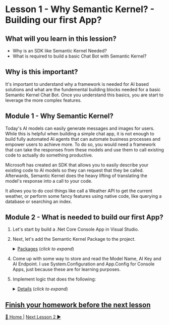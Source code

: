 # Lesson 1 - Why Semantic Kernel? - Building our first App?

## What will you learn in this lession?
- Why is an SDK like Semantic Kernel Needed?
- What is required to build a basic Chat Bot with Semantic Kernel?
  
## Why is this important?
It's important to understand why a framework is needed for AI based solutions and what are the fundemental building blocks needed for a basic Semantic Kernel Chat Bot.  Once you understand this basics, you are start to leverage the more complex features.

## Module 1 - Why Semantic Kernel? 
Today's AI models can easily generate messages and images for users. While this is helpful when building a simple chat app, it is not enough to build fully automated AI agents that can automate business processes and empower users to achieve more. To do so, you would need a framework that can take the responses from these models and use them to call existing code to actually do something productive.

Microsoft has created an SDK that allows you to easily describe your existing code to AI models so they can request that they be called. Afterwards, Semantic Kernel does the heavy lifting of translating the model's response into a call to your code.

It allows you to do cool things like call a Weather API to get the current weather, or perform some fancy features using native code, like querying a database or searching an index.

## Module 2 - What is needed to build our first App?
1. Let's start by build a .Net Core Console App in Visual Studio.

2. Next, let's add the Semantic Kernel Package to the project.

    <details>
    <summary><u>Packages</u> (<i>click to expand</i>)</summary>
    <!-- have to be followed by an empty line! -->

        Microsoft.SemanticKernel 1.6.3 or better
  </details>

4. Come up with some way to store and read the Model Name, AI Key and AI Endpoint.  I use System.Configuration and App.Config for Console Apps, just because these are for learning purposes.

5. Implement logic that does the following:

    <details>
    <summary><u>Details</u> (<i>click to expand</i>)</summary>
    <!-- have to be followed by an empty line! -->

        1. Create an Azure Open AI Service in Azure, you will need to store the Model Name, Endpoint and API Key for later use
        2. Create a Kernel Builder so you can construct Kernel instances
        3. Add the OpenAIChatCompletion service using the details from step 1
        4. Create an install of the Kernel
        5. Create a ChatHistory instance to store the Chat History
        6. Create an instance of the ChatCompletionService
        7. Read the user input
        8. Call the Chat Completion Service with the prompt history / user input
        9. Display the result of the chat completion
        10. Repeat
  </details>

## [Finish your homework before the next lesson](./homework/lesson-1/README.md)
[🔼 Home ](/README.md) | [Next Lesson 2 ▶](/lessons/lesson-2/README.md)
